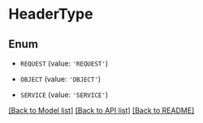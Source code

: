 # HeaderType


## Enum

* `REQUEST` (value: `'REQUEST'`)

* `OBJECT` (value: `'OBJECT'`)

* `SERVICE` (value: `'SERVICE'`)

[[Back to Model list]](../README.md#documentation-for-models) [[Back to API list]](../README.md#documentation-for-api-endpoints) [[Back to README]](../README.md)


